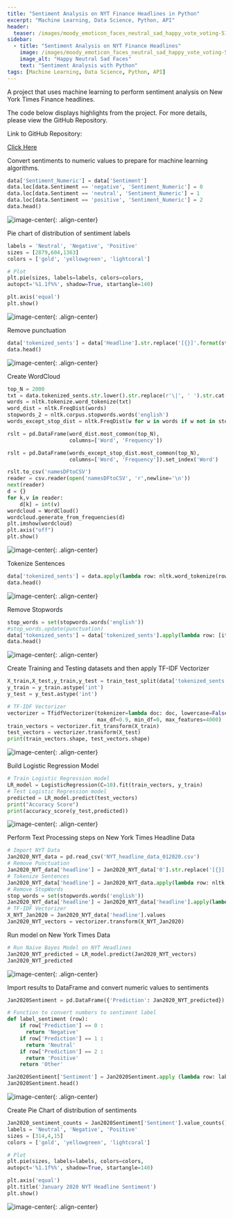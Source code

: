 ```yaml
---
title: "Sentiment Analysis on NYT Finance Headlines in Python"
excerpt: "Machine Learning, Data Science, Python, API"
header:
  teaser: /images/moody_emoticon_faces_neutral_sad_happy_vote_voting-512.png
sidebar:
  - title: "Sentiment Analysis on NYT Finance Headlines"
    image: /images/moody_emoticon_faces_neutral_sad_happy_vote_voting-512.png
    image_alt: "Happy Neutral Sad Faces"
    text: "Sentiment Analysis with Python"
tags: [Machine Learning, Data Science, Python, API]
---
```

A project that uses machine learning to perform sentiment analysis on New York Times Finance headlines.

The code below displays highlights from the project. For more details, please view the GitHub Repository.

Link to GitHub Repository:

[Click Here](https://github.com/davidsuffolk/Sentiment-Analysis-on-NYT-Finance-Headlines)

Convert sentiments to numeric values to prepare for machine learning algorithms.

```python
data['Sentiment_Numeric'] = data['Sentiment']
data.loc[data.Sentiment == 'negative', 'Sentiment_Numeric'] = 0
data.loc[data.Sentiment == 'neutral', 'Sentiment_Numeric'] = 1
data.loc[data.Sentiment == 'positive', 'Sentiment_Numeric'] = 2
data.head()
```
![image-center](/images/nyt_01.png){: .align-center}

Pie chart of distribution of sentiment labels

```python
labels = 'Neutral', 'Negative', 'Positive'
sizes = [2879,604,1363]
colors = ['gold', 'yellowgreen', 'lightcoral']

# Plot
plt.pie(sizes, labels=labels, colors=colors,
autopct='%1.1f%%', shadow=True, startangle=140)

plt.axis('equal')
plt.show()
```
![image-center](/images/nyt_02.png){: .align-center}

Remove punctuation

```python
data['tokenized_sents'] = data['Headline'].str.replace('[{}]'.format(string.punctuation), '')
data.head()
```
![image-center](/images/nyt_03.png){: .align-center}

Create WordCloud

```python
top_N = 2000
txt = data.tokenized_sents.str.lower().str.replace(r'\|', ' ').str.cat(sep=' ')
words = nltk.tokenize.word_tokenize(txt)
word_dist = nltk.FreqDist(words)
stopwords_2 = nltk.corpus.stopwords.words('english')
words_except_stop_dist = nltk.FreqDist(w for w in words if w not in stopwords_2)

rslt = pd.DataFrame(word_dist.most_common(top_N),
                    columns=['Word', 'Frequency'])

rslt = pd.DataFrame(words_except_stop_dist.most_common(top_N),
                    columns=['Word', 'Frequency']).set_index('Word')

rslt.to_csv('namesDFtoCSV')
reader = csv.reader(open('namesDFtoCSV', 'r',newline='\n'))
next(reader)
d = {}
for k,v in reader:
    d[k] = int(v)
wordcloud = WordCloud()
wordcloud.generate_from_frequencies(d)
plt.imshow(wordcloud)
plt.axis("off")
plt.show()
```

![image-center](/images/nyt_04.png){: .align-center}

Tokenize Sentences

```python
data['tokenized_sents'] = data.apply(lambda row: nltk.word_tokenize(row['tokenized_sents']), axis=1)
data.head()
```
![image-center](/images/nyt_05.png){: .align-center}

Remove Stopwords

```python
stop_words = set(stopwords.words('english'))
#stop_words.update(punctuation)
data['tokenized_sents'] = data['tokenized_sents'].apply(lambda row: [item for item in row if item not in stop_words])
data.head()
```
![image-center](/images/nyt_06.png){: .align-center}

Create Training and Testing datasets and then apply TF-IDF Vectorizer

```python
X_train,X_test,y_train,y_test = train_test_split(data['tokenized_sents'],data['Sentiment_Numeric'],test_size = 0.2 , random_state = 0)
y_train = y_train.astype('int')
y_test = y_test.astype('int')

# TF-IDF Vectorizer
vectorizer = TfidfVectorizer(tokenizer=lambda doc: doc, lowercase=False, ngram_range=(1,2),
                             max_df=0.9, min_df=0, max_features=4000)
train_vectors = vectorizer.fit_transform(X_train)
test_vectors = vectorizer.transform(X_test)
print(train_vectors.shape, test_vectors.shape)
```
![image-center](/images/nyt_07.png){: .align-center}

Build Logistic Regression Model

```python
# Train Logistic Regression model
LR_model = LogisticRegression(C=10).fit(train_vectors, y_train)
# Test Logistic Regression model
predicted = LR_model.predict(test_vectors)
print("Accuracy Score")
print(accuracy_score(y_test,predicted))
```

![image-center](/images/nyt_08.png){: .align-center}

Perform Text Processing steps on New York Times Headline Data

```python
# Import NYT Data
Jan2020_NYT_data = pd.read_csv('NYT_headline_data_012020.csv')
# Remove Punctuation
Jan2020_NYT_data['headline'] = Jan2020_NYT_data['0'].str.replace('[{}]'.format(string.punctuation), '')
# Tokenize Sentences
Jan2020_NYT_data['headline'] = Jan2020_NYT_data.apply(lambda row: nltk.word_tokenize(row['headline']), axis=1)
# Remove StopWords
stop_words = set(stopwords.words('english'))
Jan2020_NYT_data['headline'] = Jan2020_NYT_data['headline'].apply(lambda row: [item for item in row if item not in stop_words])
# TF-IDF Vectorizer
X_NYT_Jan2020 = Jan2020_NYT_data['headline'].values
Jan2020_NYT_vectors = vectorizer.transform(X_NYT_Jan2020)
```

Run model on New York Times Data

```python
# Run Naive Bayes Model on NYT Headlines
Jan2020_NYT_predicted = LR_model.predict(Jan2020_NYT_vectors)
Jan2020_NYT_predicted
```
![image-center](/images/nyt_09.png){: .align-center}

Import results to DataFrame and convert numeric values to sentiments

```python
Jan2020Sentiment = pd.DataFrame({'Prediction': Jan2020_NYT_predicted})

# Function to convert numbers to sentiment label
def label_sentiment (row):
    if row['Prediction'] == 0 :
      return 'Negative'
    if row['Prediction'] == 1 :
      return 'Neutral'
    if row['Prediction'] == 2 :
      return 'Positive'
    return 'Other'

Jan2020Sentiment['Sentiment'] = Jan2020Sentiment.apply (lambda row: label_sentiment(row), axis=1)
Jan2020Sentiment.head()
```

![image-center](/images/nyt_10.png){: .align-center}

Create Pie Chart of distribution of sentiments

```python
Jan2020_sentiment_counts = Jan2020Sentiment['Sentiment'].value_counts()
labels = 'Neutral', 'Negative', 'Positive'
sizes = [314,4,15]
colors = ['gold', 'yellowgreen', 'lightcoral']

# Plot
plt.pie(sizes, labels=labels, colors=colors,
autopct='%1.1f%%', shadow=True, startangle=140)

plt.axis('equal')
plt.title('January 2020 NYT Headline Sentiment')
plt.show()
```

![image-center](/images/nyt_11.png){: .align-center}
